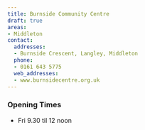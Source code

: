 ```yaml
---
title: Burnside Community Centre
draft: true
areas:
- Middleton
contact:
  addresses:
  - Burnside Crescent, Langley, Middleton
  phone:
  - 0161 643 5775
  web_addresses:
  - www.burnsidecentre.org.uk
---
```


### Opening Times
* Fri 9.30 til 12 noon

